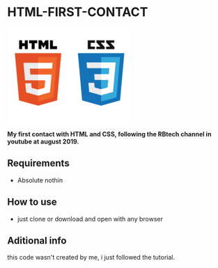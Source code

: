 # HTML-FIRST-CONTACT
![html-css logo](html-css.png)

__My first contact with HTML and CSS, following the RBtech channel in youtube at august 2019.__

## Requirements 

* Absolute nothin 

## How to use

* just clone or download and open with any browser 

## Aditional info

this code wasn't created by me, i just followed the tutorial.
